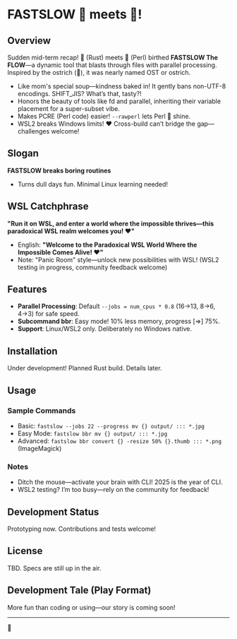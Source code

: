 # FASTSLOW 🦀 meets 🐫!

## Overview
Sudden mid-term recap! 🦀 (Rust) meets 🐫 (Perl) birthed **FASTSLOW The FLOW**—a dynamic tool that blasts through files with parallel processing. Inspired by the ostrich (🦤), it was nearly named OST or ostrich.

- Like mom's special soup—kindness baked in! It gently bans non-UTF-8 encodings. SHIFT_JIS? What’s that, tasty?!
- Honors the beauty of tools like fd and parallel, inheriting their variable placement for a super-subset vibe.
- Makes PCRE (Perl code) easier! `--rawperl` lets Perl 🐫 shine.
- WSL2 breaks Windows limits! ❤ Cross-build can’t bridge the gap—challenges welcome!

## Slogan
**FASTSLOW breaks boring routines**  
- Turns dull days fun. Minimal Linux learning needed!

## WSL Catchphrase
**"Run it on WSL, and enter a world where the impossible thrives—this paradoxical WSL realm welcomes you! ❤"**  
- English: **"Welcome to the Paradoxical WSL World Where the Impossible Comes Alive! ❤"**  
- Note: "Panic Room" style—unlock new possibilities with WSL! (WSL2 testing in progress, community feedback welcome)

## Features
- **Parallel Processing**: Default `--jobs = num_cpus * 0.8` (16→13, 8→6, 4→3) for safe speed.
- **Subcommand bbr**: Easy mode! 10% less memory, progress [=>] 75%.
- **Support**: Linux/WSL2 only. Deliberately no Windows native.

## Installation
Under development! Planned Rust build. Details later.

## Usage
### Sample Commands
- Basic: `fastslow --jobs 22 --progress mv {} output/ ::: *.jpg`
- Easy Mode: `fastslow bbr mv {} output/ ::: *.jpg`
- Advanced: `fastslow bbr convert {} -resize 50% {}.thumb ::: *.png` (ImageMagick)

### Notes
- Ditch the mouse—activate your brain with CLI! 2025 is the year of CLI.
- WSL2 testing? I’m too busy—rely on the community for feedback!

## Development Status
Prototyping now. Contributions and tests welcome!

## License
TBD. Specs are still up in the air.

## Development Tale (Play Format)
More fun than coding or using—our story is coming soon!

---

🦤
